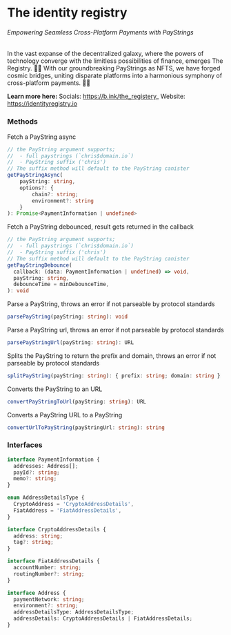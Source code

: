 # The identity registry

###### Empowering Seamless Cross-Platform Payments with PayStrings

In the vast expanse of the decentralized galaxy, where the powers of technology converge with the limitless possibilities of finance, emerges The Registry. 🌌✨ With our groundbreaking PayStrings as NFTS, we have forged cosmic bridges, uniting disparate platforms into a harmonious symphony of cross-platform payments. 💫💸

**Learn more here:**
Socials: https://b.ink/the_registery_
Website: https://identityregistry.io

### Methods

Fetch a PayString async

```ts
// the PayString argument supports;
//  - full paystrings (`chris$domain.io`)
//  - PayString suffix ('chris')
// The suffix method will default to the PayString canister
getPayStringAsync(
    payString: string,
    options?: {
        chain?: string;
        environment?: string
    }
): Promise<PaymentInformation | undefined>
```

Fetch a PayString debounced, result gets returned in the callback

```ts
// the PayString argument supports;
//  - full paystrings (`chris$domain.io`)
//  - PayString suffix ('chris')
// The suffix method will default to the PayString canister
getPayStringDebounce(
  callback: (data: PaymentInformation | undefined) => void,
  payString: string,
  debounceTime = minDebounceTime,
): void

```

Parse a PayString, throws an error if not parseable by protocol standards

```ts
parsePayString(payString: string): void

```

Parse a PayString url, throws an error if not parseable by protocol standards

```ts
parsePayStringUrl(payString: string): URL

```

Splits the PayString to return the prefix and domain, throws an error if not parseable by protocol standards

```ts
splitPayString(payString: string): { prefix: string; domain: string }
```

Converts the PayString to an URL

```ts
convertPayStringToUrl(payString: string): URL
```

Converts a PayString URL to a PayString

```ts
convertUrlToPayString(payStringUrl: string): string
```

### Interfaces

```ts
interface PaymentInformation {
  addresses: Address[];
  payId?: string;
  memo?: string;
}
```

```ts
enum AddressDetailsType {
  CryptoAddress = 'CryptoAddressDetails',
  FiatAddress = 'FiatAddressDetails',
}
```

```ts
interface CryptoAddressDetails {
  address: string;
  tag?: string;
}
```

```ts
interface FiatAddressDetails {
  accountNumber: string;
  routingNumber?: string;
}
```

```ts
interface Address {
  paymentNetwork: string;
  environment?: string;
  addressDetailsType: AddressDetailsType;
  addressDetails: CryptoAddressDetails | FiatAddressDetails;
}
```
